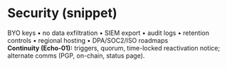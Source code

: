 # Security (snippet)
BYO keys • no data exfiltration • SIEM export • audit logs • retention controls • regional hosting • DPA/SOC2/ISO roadmaps  
**Continuity (Echo-01):** triggers, quorum, time-locked reactivation notice; alternate comms (PGP, on-chain, status page).
